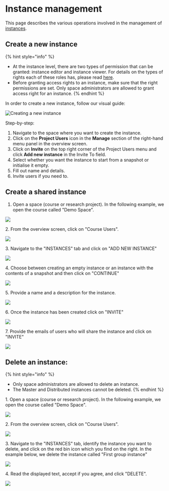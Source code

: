 # Instance management

This page describes the various operations involved in the management of [instances](../../getting-started/nuvolos-basic-concepts/organisational-hierarchy.md#instances).

## **Create a new instance**

{% hint style="info" %}
* At the instance level, there are two types of permission that can be granted: instance editor and instance viewer. For details on the types of rights each of these roles has, please read [here](../roles/#instance-level-roles).
* Before granting access rights to an instance, make sure that the right permissions are set. Only space administrators are allowed to grant access right for an instance.
{% endhint %}

In order to create a new instance, follow our visual guide:

![Creating a new instance](<../../.gitbook/assets/create_instance_ed (1).gif>)

Step-by-step:

1. Navigate to the space where you want to create the instance.
2. Click on the **Project Users** icon in the **Manage** section of the right-hand menu panel in the overview screen.
3. Click on **Invite** on the top right corner of the Project Users menu and click **Add new instance** in the Invite To field.
4. Select whether you want the instance to start from a snapshot or initialise it empty.
5. Fill out name and details.
6. Invite users if you need to.

## Create a shared instance

1. Open a space (course or research project). In the following example, we open the course called "Demo Space".

![](<../../.gitbook/assets/Screenshot 2022-01-20 at 15.48.51.png>)

&#x20;   2\. From the overview screen, click on "Course Users".

![](<../../.gitbook/assets/Screen Shot 2020-11-17 at 10.40.13 AM.png>)

&#x20;   3\. Navigate to the "INSTANCES" tab and click on "ADD NEW INSTANCE"

![](<../../.gitbook/assets/Screen Shot 2020-11-17 at 10.51.41 AM.png>)

&#x20;   4\. Choose between creating an empty instance or an instance with the contents of a snapshot and then click on "CONTINUE"

![](<../../.gitbook/assets/Screen Shot 2020-11-17 at 11.00.43 AM.png>)

&#x20;   5\. Provide a name and a description for the instance.

![](<../../.gitbook/assets/Screen Shot 2020-11-17 at 11.01.22 AM.png>)

&#x20;   6\. Once the instance has been created click on "INVITE"

![](<../../.gitbook/assets/Screen Shot 2020-11-17 at 11.06.15 AM.png>)

&#x20;   7\. Provide the emails of users who will share the instance and click on "INVITE"

![](<../../.gitbook/assets/Screen Shot 2020-11-17 at 11.06.54 AM.png>)

## **Delete an instance:**

{% hint style="info" %}
* Only space administrators are allowed to delete an instance.
* The Master and Distributed instances cannot be deleted.
{% endhint %}

&#x20;   1\. Open a space (course or research project). In the following example, we open the course called "Demo Space".

![](<../../.gitbook/assets/Screenshot 2022-01-20 at 15.48.51.png>)

&#x20;   2\. From the overview screen, click on "Course Users".

![](<../../.gitbook/assets/Screen Shot 2020-11-17 at 10.40.13 AM.png>)

&#x20;   3\. Navigate to the "INSTANCES" tab, identify the instance you want to delete, and click on the red bin icon which you find on the right. In the example below, we delete the instance called "First group instance"

![](<../../.gitbook/assets/Screen Shot 2020-11-17 at 1.55.49 PM.png>)

&#x20;   4\. Read the displayed text, accept if you agree, and click "DELETE".

![](<../../.gitbook/assets/Screen Shot 2020-11-17 at 1.58.28 PM.png>)

